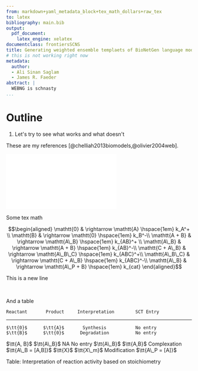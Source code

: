 ```yaml
---
from: markdown+yaml_metadata_block+tex_math_dollars+raw_tex
to: latex
bibliography: main.bib
output:
  pdf_document: 
    latex_engine: xelatex
documentclass: frontiersSCNS
title: Generating weighted ensemble templaets of BioNetGen language models
# this is not working right now
metadata:
  author:
  - Ali Sinan Saglam
  - James R. Faeder
abstract: |
  WEBNG is schnasty
...
```


Outline
=======

1. Let's try to see what works and what doesn't

These are my references [@chelliah2013biomodels,@olivier2004web].

![Here is an example image](simpleCellDesigner.pdf)

Some tex math

$$\begin{aligned}
\mathtt{0} & \rightarrow \mathtt{A} \hspace{1em} k_A^+  \\ 
\mathtt{B} & \rightarrow \mathtt{0}  \hspace{1em} k_B^-\\
\mathtt{A + B} & \rightarrow  \mathtt{A\_B} \hspace{1em} k_{AB}^+ \\
\mathtt{A\_B} & \rightarrow  \mathtt{A + B}  \hspace{1em} k_{AB}^-\\
\mathtt{C + A\_B} & \rightarrow  \mathtt{A\_B\_C} \hspace{1em} k_{ABC}^+\\
\mathtt{A\_B\_C} & \rightarrow  \mathtt{C + A\_B}  \hspace{1em} k_{ABC}^-\\
\mathtt{A\_B} & \rightarrow \mathtt{A\_P + B} \hspace{1em} k_{cat} \end{aligned}$$

This is a new line 

&nbsp;

And a table

    Reactant       Product     Interpretation        SCT Entry
  ------------- ------------- ---------------- ---------------------
    $\tt{0}$      $\tt{A}$       Synthesis           No entry
    $\tt{B}$      $\tt{0}$      Degradation          No entry
   $\tt{A, B}$   $\tt{A\_B}$         NA              No entry
   $\tt{A\_B}$   $\tt{A,B}$     Complexation    $\tt{A\_B = [A,B]}$
    $\tt{X}$     $\tt{X\_m}$    Modification     $\tt{A\_P = [A]}$

Table: Interpretation of reaction activity based on stoichiometry